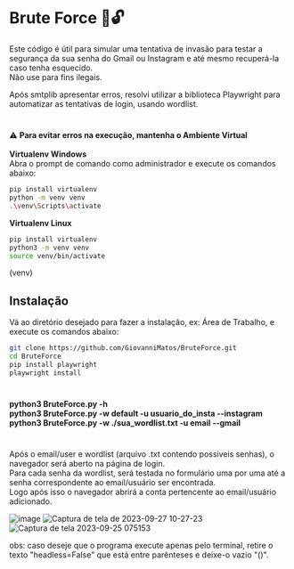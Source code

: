 # Brute Force 📧🔓

Este código é útil para simular uma tentativa de invasão para testar a segurança da sua senha do Gmail ou Instagram e até mesmo recuperá-la caso tenha esquecido.<br>
Não use para fins ilegais.

Após smtplib apresentar erros, resolvi utilizar a biblioteca Playwright para automatizar as tentativas de login, usando wordlist.
#
⚠️ <b>Para evitar erros na execução, mantenha o Ambiente Virtual</b><br><br>
<b>Virtualenv Windows</b><br>
Abra o prompt de comando como administrador e execute os comandos abaixo:<br>
```bash
pip install virtualenv
python -m venv venv
.\venv\Scripts\activate
```
<b>Virtualenv Linux</b><br>
```bash
pip install virtualenv
python3 -m venv venv
source venv/bin/activate
```
(venv)
## Instalação
Vá ao diretório desejado para fazer a instalação, ex: Área de Trabalho, e execute os comandos abaixo:<br>

```bash
git clone https://github.com/GiovanniMatos/BruteForce.git
cd BruteForce
pip install playwright
playwright install
```
#
<b>python3 BruteForce.py -h</b><br>
<b>python3 BruteForce.py -w default -u usuario_do_insta --instagram</b><br>
<b>python3 BruteForce.py -w ./sua_wordlist.txt -u email --gmail</b>
#
Após o email/user e wordlist (arquivo .txt contendo possiveis senhas), o navegador será aberto na página de login. <br>
Para cada senha da wordlist, será testada no formulário uma por uma até a senha correspondente ao email/usuário ser encontrada.<br> 
Logo após isso o navegador abrirá a conta pertencente ao email/usuário adicionado.

![image](https://github.com/GiovanniMatos/Gmail_BruteForce/assets/99231397/668f2314-5cba-49e9-b12a-8f2a42d80d0d)
![Captura de tela de 2023-09-27 10-27-23](https://github.com/GiovanniMatos/BruteForce/assets/99231397/6b6f7ce9-9a48-43f3-9b13-8d293fdd78bb)
![Captura de tela 2023-09-25 075153](https://github.com/GiovanniMatos/Gmail_BruteForce/assets/99231397/03cacaed-3f06-4d40-a215-b22800e7d795)

obs: caso deseje que o programa execute apenas pelo terminal, retire o texto "headless=False" que está entre parênteses e deixe-o vazio "()".
